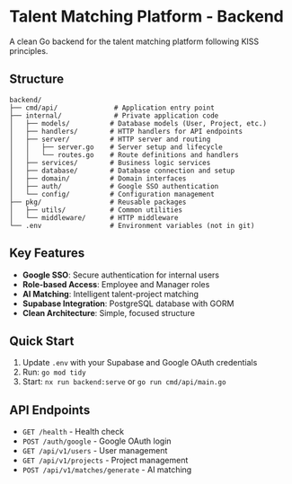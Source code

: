 # Talent Matching Platform - Backend

A clean Go backend for the talent matching platform following KISS principles.

## Structure

```
backend/
├── cmd/api/              # Application entry point
├── internal/             # Private application code
│   ├── models/          # Database models (User, Project, etc.)
│   ├── handlers/        # HTTP handlers for API endpoints
│   ├── server/          # HTTP server and routing
│   │   ├── server.go    # Server setup and lifecycle
│   │   └── routes.go    # Route definitions and handlers
│   ├── services/        # Business logic services
│   ├── database/        # Database connection and setup
│   ├── domain/          # Domain interfaces
│   ├── auth/            # Google SSO authentication
│   └── config/          # Configuration management
├── pkg/                 # Reusable packages
│   ├── utils/           # Common utilities
│   └── middleware/      # HTTP middleware
└── .env                 # Environment variables (not in git)
```

## Key Features

- **Google SSO**: Secure authentication for internal users
- **Role-based Access**: Employee and Manager roles
- **AI Matching**: Intelligent talent-project matching
- **Supabase Integration**: PostgreSQL database with GORM
- **Clean Architecture**: Simple, focused structure

## Quick Start

1. Update `.env` with your Supabase and Google OAuth credentials
2. Run: `go mod tidy`
3. Start: `nx run backend:serve` or `go run cmd/api/main.go`

## API Endpoints

- `GET /health` - Health check
- `POST /auth/google` - Google OAuth login
- `GET /api/v1/users` - User management
- `GET /api/v1/projects` - Project management
- `POST /api/v1/matches/generate` - AI matching
